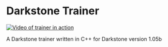 # Darkstone Trainer

[![Video of trainer in action](http://img.youtube.com/vi/OIiZ2VKTrnU/0.jpg)](https://www.youtube.com/watch?v=OIiZ2VKTrnU)

A Darkstone trainer written in C++ for Darkstone version 1.05b
